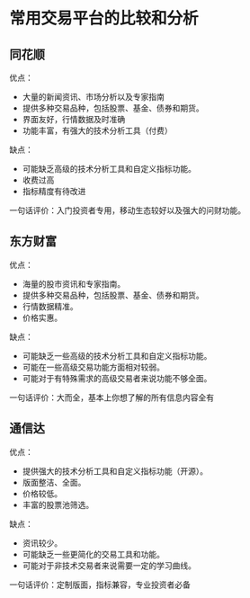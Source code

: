 # 常用交易平台的比较和分析

## 同花顺

优点：

- 大量的新闻资讯、市场分析以及专家指南
- 提供多种交易品种，包括股票、基金、债券和期货。
- 界面友好，行情数据及时准确
- 功能丰富，有强大的技术分析工具（付费）

缺点：

- 可能缺乏高级的技术分析工具和自定义指标功能。
- 收费过高
- 指标精度有待改进

一句话评价：入门投资者专用，移动生态较好以及强大的问财功能。

## 东方财富

优点：

- 海量的股市资讯和专家指南。
- 提供多种交易品种，包括股票、基金、债券和期货。
- 行情数据精准。
- 价格实惠。

缺点：

- 可能缺乏一些高级的技术分析工具和自定义指标功能。
- 可能在一些高级交易功能方面相对较弱。
- 可能对于有特殊需求的高级交易者来说功能不够全面。

一句话评价：大而全，基本上你想了解的所有信息内容全有

## 通信达

优点：

- 提供强大的技术分析工具和自定义指标功能（开源）。
- 版面整洁、全面。
- 价格较低。
- 丰富的股票池筛选。

缺点：

- 资讯较少。
- 可能缺乏一些更简化的交易工具和功能。
- 可能对于非技术交易者来说需要一定的学习曲线。

一句话评价：定制版面，指标兼容，专业投资者必备